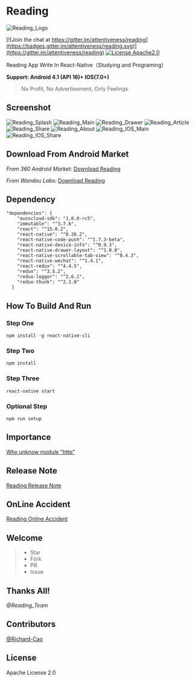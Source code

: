 # Reading
![Reading_Logo](./Reading_Logo.png)

[![Join the chat at https://gitter.im/attentiveness/reading](https://badges.gitter.im/attentiveness/reading.svg)](https://gitter.im/attentiveness/reading)
[![License Apache2.0](https://img.shields.io/hexpm/l/plug.svg)](https://raw.githubusercontent.com/attentiveness/reading/master/LICENSE)

Reading App Write In React-Native（Studying and Programing）

**Support: Android 4.1 (API 16)+    IOS(7.0+)**

> No Profit, No Advertisement, Only Feelings

## Screenshot
![Reading_Splash](./screenshot/Reading_Splash.jpg) ![Reading_Main](./screenshot/Reading_Main.jpg)
![Reading_Drawer](./screenshot/Reading_Drawer.jpg) ![Reading_Article](./screenshot/Reading_Article.jpg)
![Reading_Share](./screenshot/Reading_Share.jpg) ![Reading_About](./screenshot/Reading_About.jpg)
![Reading_IOS_Main](./screenshot/Reading_IOS_Main.jpeg) ![Reading_IOS_Share](./screenshot/Reading_IOS_Share.jpeg)

## Download From Android Market
*From 360 Android Market:* [Download Reading](http://zhushou.360.cn/detail/index/soft_id/3217938?recrefer=SE_D_Reading)

*From Wandou Labs:* [Download Reading](http://www.wandoujia.com/apps/com.reading)

## Dependency
```
"dependencies": {
    "avoscloud-sdk": "1.0.0-rc5",
    "immutable": "^3.7.6",
    "react": "^15.0.2",
    "react-native": "^0.26.2",
    "react-native-code-push": "^1.7.3-beta",
    "react-native-device-info": "^0.9.3",
    "react-native-drawer-layout": "^1.0.0",
    "react-native-scrollable-tab-view": "^0.4.3",
    "react-native-wechat": "^1.4.1",
    "react-redux": "^4.4.5",
    "redux": "^3.5.2",
    "redux-logger": "^2.6.1",
    "redux-thunk": "^2.1.0"
  }
```
## How To Build And Run
### Step One
```
npm install -g react-native-cli
```
### Step Two
```
npm install
```
### Step Three
```
react-native start
```
### Optional Step
```
npm run setup
```

## Importance
[Why unknow module "http"](https://github.com/attentiveness/reading/issues/4)

## Release Note
[Reading Release Note](https://github.com/attentiveness/reading/releases)

## OnLine Accident
[Reading Online Accident](./Reading_OnLine_Accident.md)

## Welcome
>* Star
>* Fork
>* PR
>* Issue

## Thanks All!
*@Reading_Team*

## Contributors
[@Richard-Cao](https://github.com/Richard-Cao)

## License
Apache License 2.0
